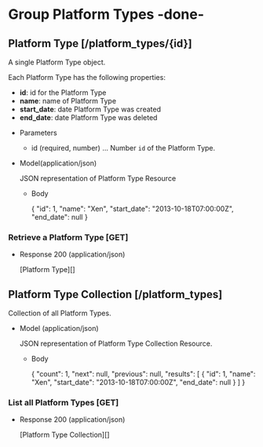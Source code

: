 # Group Platform Types -done-

## Platform Type [/platform_types/{id}]
A single Platform Type object.

Each Platform Type has the following properties:

- **id**: id for the Platform Type
- **name**: name of Platform Type
- **start_date**: date Platform Type was created
- **end_date**: date Platform Type was deleted


+ Parameters
    + id (required, number) ... Number `id` of the Platform Type.

+ Model(application/json)

    JSON representation of Platform Type Resource

    + Body

        {
            "id": 1,
            "name": "Xen",
            "start_date": "2013-10-18T07:00:00Z",
            "end_date": null
        }


### Retrieve a Platform Type [GET]
+ Response 200 (application/json)

    [Platform Type][]

## Platform Type Collection [/platform_types]
Collection of all Platform Types.

+ Model (application/json)

    JSON representation of Platform Type Collection Resource.

    + Body
    
        {
            "count": 1,
            "next": null,
            "previous": null,
            "results": [
                {
                    "id": 1,
                    "name": "Xen",
                    "start_date": "2013-10-18T07:00:00Z",
                    "end_date": null
                }
            ]
        }

### List all Platform Types [GET]
+ Response 200 (application/json)

    [Platform Type Collection][]
